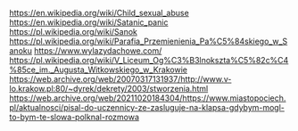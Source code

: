 https://en.wikipedia.org/wiki/Child_sexual_abuse https://en.wikipedia.org/wiki/Satanic_panic
https://pl.wikipedia.org/wiki/Sanok https://pl.wikipedia.org/wiki/Parafia_Przemienienia_Pa%C5%84skiego_w_Sanoku https://www.wylazydachowe.com/
https://pl.wikipedia.org/wiki/V_Liceum_Og%C3%B3lnokszta%C5%82c%C4%85ce_im._Augusta_Witkowskiego_w_Krakowie https://web.archive.org/web/20070317131937/http://www.v-lo.krakow.pl:80/~dyrek/dekrety/2003/stworzenia.html https://web.archive.org/web/20211020184304/https://www.miastopociech.pl/aktualnosci/pisal-do-uczennicy-ze-zasluguje-na-klapsa-gdybym-mogl-to-bym-te-slowa-polknal-rozmowa
